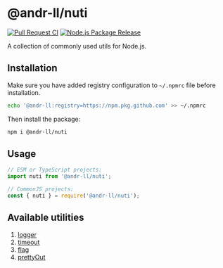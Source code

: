 # @andr-ll/nuti

[![Pull Request CI](https://github.com/andr-ll/nuti/actions/workflows/continuous_integration.yml/badge.svg)](https://github.com/andr-ll/nuti/actions/workflows/continuous_integration.yml)
[![Node.js Package Release](https://github.com/andr-ll/nuti/actions/workflows/release.yml/badge.svg)](https://github.com/andr-ll/nuti/actions/workflows/release.yml)

A collection of commonly used utils for Node.js.

## Installation

Make sure you have added registry configuration to `~/.npmrc` file before installation.

```bash
echo '@andr-ll:registry=https://npm.pkg.github.com' >> ~/.npmrc
```

Then install the package:

```bash
npm i @andr-ll/nuti
```

## Usage

```js
// ESM or TypeScript projects:
import nuti from '@andr-ll/nuti';

// CommonJS projects:
const { nuti } = require('@andr-ll/nuti');
```

## Available utilities

1. [logger](./docs/logger.md)
2. [timeout](./docs/timeout.md)
3. [flag](./docs/flag.md)
4. [prettyOut](./docs/prettyOut.md)
